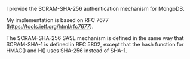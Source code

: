 I provide the SCRAM-SHA-256 authentication mechanism for MongoDB.

My implementation is based on RFC 7677 (https://tools.ietf.org/html/rfc7677).

The SCRAM-SHA-256 SASL mechanism is defined in the same way that 
SCRAM-SHA-1 is defined in RFC 5802, except that the hash function 
for HMAC() and H() uses SHA-256 instead of SHA-1.

